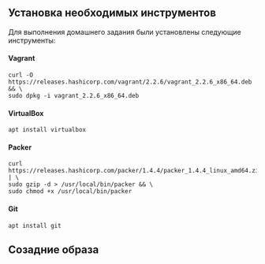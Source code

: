 ## Установка необходимых инструментов 
Для выполнения домашнего задания были установлены следующие инструменты:
#### Vagrant
```console
curl -O https://releases.hashicorp.com/vagrant/2.2.6/vagrant_2.2.6_x86_64.deb && \
sudo dpkg -i vagrant_2.2.6_x86_64.deb
```
#### VirtualBox
```console
apt install virtualbox
```
#### Packer
```console
curl https://releases.hashicorp.com/packer/1.4.4/packer_1.4.4_linux_amd64.zip | \
sudo gzip -d > /usr/local/bin/packer && \
sudo chmod +x /usr/local/bin/packer
```
#### Git
```console
apt install git
```
## Созадние образа

